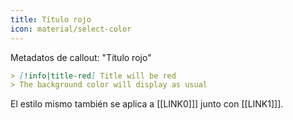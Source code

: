 ```yaml
---
title: Título rojo
icon: material/select-color
---
```


Metadatos de callout: "Título rojo"

```md
> [!info|title-red] Title will be red
> The background color will display as usual
```

El estilo mismo también se aplica a [[LINK0]]] junto con [[LINK1]]].